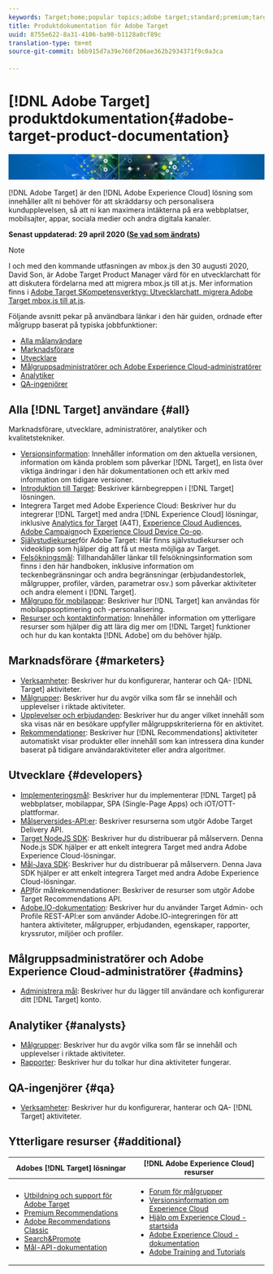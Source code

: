 ```yaml
---
keywords: Target;home;popular topics;adobe target;standard;premium;target documentation;adobe target documentation
title: Produktdokumentation för Adobe Target
uuid: 8755e622-8a31-4106-ba90-b1128a0cf89c
translation-type: tm+mt
source-git-commit: b6b915d7a39e760f206ae362b2934371f9c0a3ca

---
```



# [!DNL Adobe Target] produktdokumentation{#adobe-target-product-documentation}

![banner](assets/target-home-banner-simple.png)

[!DNL Adobe Target] är den [!DNL Adobe Experience Cloud] lösning som innehåller allt ni behöver för att skräddarsy och personalisera kundupplevelsen, så att ni kan maximera intäkterna på era webbplatser, mobilsajter, appar, sociala medier och andra digitala kanaler.

**Senast uppdaterad: 29 april 2020 ([Se vad som ändrats](r-release-notes/doc-change.md))**

>[!NOTE]
>
>I och med den kommande utfasningen av mbox.js den 30 augusti 2020, David Son, är Adobe Target Product Manager värd för en utvecklarchatt för att diskutera fördelarna med att migrera mbox.js till at.js. Mer information finns i [Adobe Target SKompetensverktyg: Utvecklarchatt, migrera Adobe Target mbox.js till at.js](/help/r-release-notes/release-notes.md#skill-builder).

Följande avsnitt pekar på användbara länkar i den här guiden, ordnade efter målgrupp baserat på typiska jobbfunktioner:

- [Alla målanvändare](#all)
- [Marknadsförare](#marketers)
- [Utvecklare](#developers)
- [Målgruppsadministratörer och Adobe Experience Cloud-administratörer](#admins)
- [Analytiker](#analysts)
- [QA-ingenjörer](#qa)

## Alla [!DNL Target] användare {#all}

Marknadsförare, utvecklare, administratörer, analytiker och kvalitetstekniker.

- [Versionsinformation](r-release-notes/release-notes.md): Innehåller information om den aktuella versionen, information om kända problem som påverkar [!DNL Target], en lista över viktiga ändringar i den här dokumentationen och ett arkiv med information om tidigare versioner.
- [Introduktion till Target](c-intro/intro.md): Beskriver kärnbegreppen i [!DNL Target] lösningen.
- Integrera Target med Adobe Experience Cloud: Beskriver hur du integrerar [!DNL Target] med andra [!DNL Experience Cloud] lösningar, inklusive [Analytics for Target](/help/c-integrating-target-with-mac/a4t/a4t.md) (A4T), [Experience Cloud Audiences](/help/c-integrating-target-with-mac/mmp.md), [Adobe Campaign](/help/c-integrating-target-with-mac/campaign-and-target.md)och [Experience Cloud Device Co-op](/help/c-integrating-target-with-mac/experience-cloud-device-co-op.md).
- [Självstudiekurser](https://docs.adobe.com/content/help/en/target-learn/tutorials/overview.html)för Adobe Target: Här finns självstudiekurser och videoklipp som hjälper dig att få ut mesta möjliga av Target.
- [Felsökningsmål](r-troubleshooting-target/troubleshooting-target.md): Tillhandahåller länkar till felsökningsinformation som finns i den här handboken, inklusive information om teckenbegränsningar och andra begränsningar (erbjudandestorlek, målgrupper, profiler, värden, parametrar osv.) som påverkar aktiviteter och andra element i [!DNL Target].
- [Målgrupp för mobilappar](c-target-mobile-app/target-mobile-app.md): Beskriver hur [!DNL Target] kan användas för mobilappsoptimering och -personalisering.
- [Resurser och kontaktinformation](cmp-resources-and-contact-information.md): Innehåller information om ytterligare resurser som hjälper dig att lära dig mer om [!DNL Target] funktioner och hur du kan kontakta [!DNL Adobe] om du behöver hjälp.

## Marknadsförare {#marketers}

- [Verksamheter](c-activities/activities.md): Beskriver hur du konfigurerar, hanterar och QA- [!DNL Target] aktiviteter.
- [Målgrupper](c-target/target.md): Beskriver hur du avgör vilka som får se innehåll och upplevelser i riktade aktiviteter.
- [Upplevelser och erbjudanden](c-experiences/experiences.md): Beskriver hur du anger vilket innehåll som ska visas när en besökare uppfyller målgruppskriterierna för en aktivitet.
- [Rekommendationer](c-recommendations/recommendations.md): Beskriver hur [!DNL Recommendations] aktiviteter automatiskt visar produkter eller innehåll som kan intressera dina kunder baserat på tidigare användaraktiviteter eller andra algoritmer.

## Utvecklare {#developers}

- [Implementeringsmål](c-implementing-target/implementing-target.md): Beskriver hur du implementerar [!DNL Target] på webbplatser, mobilappar, SPA (Single-Page Apps) och iOT/OTT-plattformar.
- [Målserversides-API:er](https://developers.adobetarget.com/api/delivery-api/): Beskriver resurserna som utgör Adobe Target Delivery API.
- [Target NodeJS SDK](https://github.com/adobe/target-nodejs-sdk): Beskriver hur du distribuerar på målservern. Denna Node.js SDK hjälper er att enkelt integrera Target med andra Adobe Experience Cloud-lösningar.
- [Mål-Java SDK](https://github.com/adobe/target-java-sdk): Beskriver hur du distribuerar på målservern. Denna Java SDK hjälper er att enkelt integrera Target med andra Adobe Experience Cloud-lösningar.
- [API](https://developers.adobetarget.com/api/recommendations/)för målrekommendationer: Beskriver de resurser som utgör Adobe Target Recommendations API.
- [Adobe.IO-dokumentation](http://developers.adobetarget.com/api/#introduction): Beskriver hur du använder Target Admin- och Profile REST-API:er som använder Adobe.IO-integreringen för att hantera aktiviteter, målgrupper, erbjudanden, egenskaper, rapporter, kryssrutor, miljöer och profiler.

## Målgruppsadministratörer och Adobe Experience Cloud-administratörer {#admins}

- [Administrera mål](administrating-target/administrating-target.md): Beskriver hur du lägger till användare och konfigurerar ditt [!DNL Target] konto.

## Analytiker {#analysts}

- [Målgrupper](c-target/target.md): Beskriver hur du avgör vilka som får se innehåll och upplevelser i riktade aktiviteter.
- [Rapporter](c-reports/reports.md): Beskriver hur du tolkar hur dina aktiviteter fungerar.

## QA-ingenjörer {#qa}

- [Verksamheter](c-activities/activities.md): Beskriver hur du konfigurerar, hanterar och QA- [!DNL Target] aktiviteter.

## Ytterligare resurser {#additional}

| Adobes [!DNL Target] lösningar | [!DNL Adobe Experience Cloud] resurser |
|--- |--- |
| <ul><li>[Utbildning och support för Adobe Target](https://helpx.adobe.com/support/target.html)</li><li>[Premium Recommendations](c-recommendations/recommendations.md)</li><li>[Adobe Recommendations Classic](/help/assets/adobe-recommendations-classic.pdf)</li><li>[Search&amp;Promote](https://docs.adobe.com/content/help/en/search-promote/using/sp-home.html)</li><li>[Mål-API-dokumentation](c-implementing-target/c-api-and-sdk-overview/api-and-sdk-overview.md)</li></ul> | <ul><li>[Forum för målgrupper](https://forums.adobe.com/community/experience-cloud/marketing-cloud/target)</li><li>[Versionsinformation om Experience Cloud](https://docs.adobe.com/content/help/en/release-notes/experience-cloud/current.html)</li><li>[Hjälp om Experience Cloud - startsida](https://helpx.adobe.com/support/experience-cloud.html)</li><li>[Adobe Experience Cloud - dokumentation](https://docs.adobe.com/content/help/en/experience-cloud/user-guides/home.html)</li><li>[Adobe Training and Tutorials](https://helpx.adobe.com/learning.html?promoid=KAUDK)</li></ul> |  |
